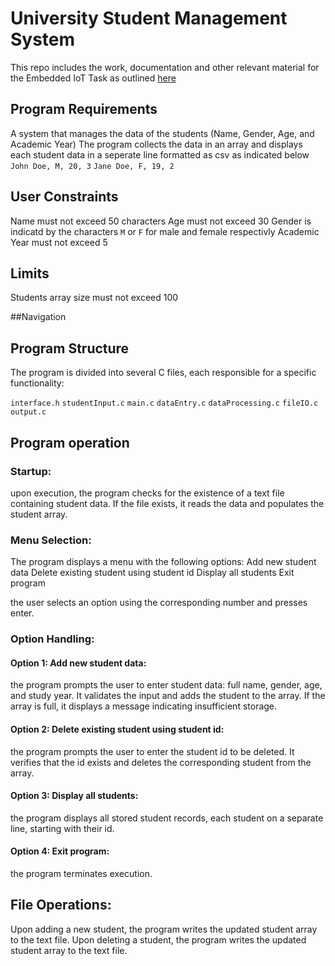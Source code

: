 # University Student Management System
This repo includes the work, documentation and other relevant material for the Embedded IoT Task as outlined [here](http:/https://github.com/Morad-T/Embedded-IoT/blob/main/Task.pdf/ "this document")

## Program Requirements
A system that manages the data of the students (Name, Gender, Age, and Academic Year)
The program collects the data in an array and displays each student data in a seperate line formatted as csv as indicated below
`John Doe, M, 20, 3`
`Jane Doe, F, 19, 2`

## User Constraints
Name must not exceed 50 characters
Age must not exceed 30
Gender is indicatd by the characters `M` or `F` for male and female respectivly
Academic Year must not exceed 5

## Limits
Students array size must not exceed 100


##Navigation

## Program Structure
The program is divided into several C files, each responsible for a specific functionality:


`interface.h`
`studentInput.c`
`main.c`
`dataEntry.c`
`dataProcessing.c`
`fileIO.c`
`output.c`


## Program operation

### Startup:

upon execution, the program checks for the existence of a text file containing student data. If the file exists, it reads the data and populates the student array.

### Menu Selection:

The program displays a menu with the following options:
Add new student data
Delete existing student using student id
Display all students
Exit program

the user selects an option using the corresponding number and presses enter.

### Option Handling:

#### Option 1: Add new student data:

the program prompts the user to enter student data: full name, gender, age, and study year. It validates the input and adds the student to the array. If the array is full, it displays a message indicating insufficient storage.

#### Option 2: Delete existing student using student id:

the program prompts the user to enter the student id to be deleted. It verifies that the id exists and deletes the corresponding student from the array.

#### Option 3: Display all students:

the program displays all stored student records, each student on a separate line, starting with their id.

#### Option 4: Exit program:

the program terminates execution.

## File Operations:

Upon adding a new student, the program writes the updated student array to the text file.
Upon deleting a student, the program writes the updated student array to the text file.

